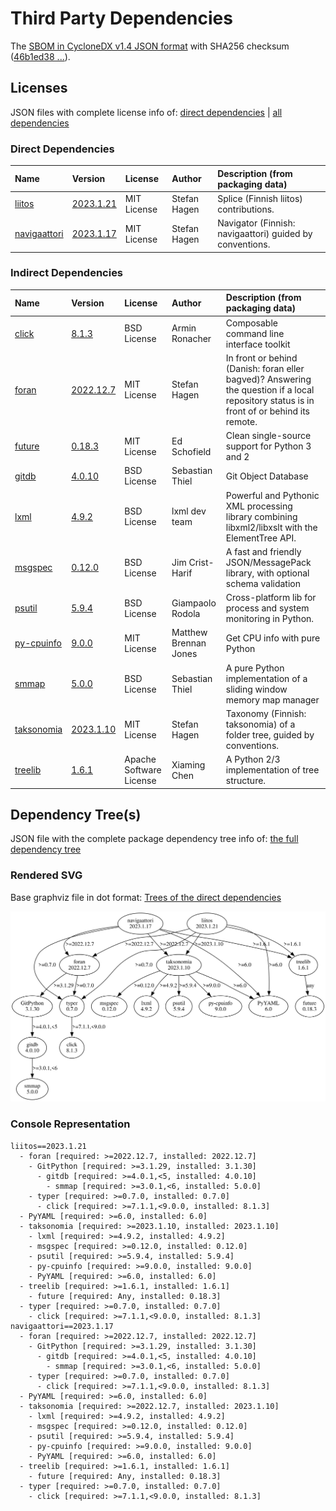 # Third Party Dependencies

<!--[[[fill sbom_sha256()]]]-->
The [SBOM in CycloneDX v1.4 JSON format](https://git.sr.ht/~sthagen/etiketti/blob/default/sbom.json) with SHA256 checksum ([46b1ed38 ...](https://git.sr.ht/~sthagen/etiketti/blob/default/sbom.json.sha256 "sha256:46b1ed38393f8d347ab4a59ec56d454de4c42e48ac2bf05d7525a16d8702a66d")).
<!--[[[end]]] (checksum: 97145aa6b855e1abe38ebb2fd02055f5)-->
## Licenses 

JSON files with complete license info of: [direct dependencies](direct-dependency-licenses.json) | [all dependencies](all-dependency-licenses.json)

### Direct Dependencies

<!--[[[fill direct_dependencies_table()]]]-->
| Name                                                                                | Version                                                       | License     | Author       | Description (from packaging data)                        |
|:------------------------------------------------------------------------------------|:--------------------------------------------------------------|:------------|:-------------|:---------------------------------------------------------|
| [liitos](https://git.sr.ht/~sthagen/liitos/tree/default/item/README.md)             | [2023.1.21](https://pypi.org/project/liitos/2023.1.21/)       | MIT License | Stefan Hagen | Splice (Finnish liitos) contributions.                   |
| [navigaattori](https://git.sr.ht/~sthagen/navigaattori/tree/default/item/README.md) | [2023.1.17](https://pypi.org/project/navigaattori/2023.1.17/) | MIT License | Stefan Hagen | Navigator (Finnish: navigaattori) guided by conventions. |
<!--[[[end]]] (checksum: de511f35ec36d305489b180d314d6d24)-->

### Indirect Dependencies

<!--[[[fill indirect_dependencies_table()]]]-->
| Name                                                                            | Version                                                     | License                 | Author                | Description (from packaging data)                                                                                                         |
|:--------------------------------------------------------------------------------|:------------------------------------------------------------|:------------------------|:----------------------|:------------------------------------------------------------------------------------------------------------------------------------------|
| [click](https://palletsprojects.com/p/click/)                                   | [8.1.3](https://pypi.org/project/click/8.1.3/)              | BSD License             | Armin Ronacher        | Composable command line interface toolkit                                                                                                 |
| [foran](https://git.sr.ht/~sthagen/foran/tree/default/item/README.md)           | [2022.12.7](https://pypi.org/project/foran/2022.12.7/)      | MIT License             | Stefan Hagen          | In front or behind (Danish: foran eller bagved)? Answering the question if a local repository status is in front of or behind its remote. |
| [future](https://python-future.org)                                             | [0.18.3](https://pypi.org/project/future/0.18.3/)           | MIT License             | Ed Schofield          | Clean single-source support for Python 3 and 2                                                                                            |
| [gitdb](https://github.com/gitpython-developers/gitdb)                          | [4.0.10](https://pypi.org/project/gitdb/4.0.10/)            | BSD License             | Sebastian Thiel       | Git Object Database                                                                                                                       |
| [lxml](https://lxml.de/)                                                        | [4.9.2](https://pypi.org/project/lxml/4.9.2/)               | BSD License             | lxml dev team         | Powerful and Pythonic XML processing library combining libxml2/libxslt with the ElementTree API.                                          |
| [msgspec](https://jcristharif.com/msgspec/)                                     | [0.12.0](https://pypi.org/project/msgspec/0.12.0/)          | BSD License             | Jim Crist-Harif       | A fast and friendly JSON/MessagePack library, with optional schema validation                                                             |
| [psutil](https://github.com/giampaolo/psutil)                                   | [5.9.4](https://pypi.org/project/psutil/5.9.4/)             | BSD License             | Giampaolo Rodola      | Cross-platform lib for process and system monitoring in Python.                                                                           |
| [py-cpuinfo](https://github.com/workhorsy/py-cpuinfo)                           | [9.0.0](https://pypi.org/project/py-cpuinfo/9.0.0/)         | MIT License             | Matthew Brennan Jones | Get CPU info with pure Python                                                                                                             |
| [smmap](https://github.com/gitpython-developers/smmap)                          | [5.0.0](https://pypi.org/project/smmap/5.0.0/)              | BSD License             | Sebastian Thiel       | A pure Python implementation of a sliding window memory map manager                                                                       |
| [taksonomia](https://git.sr.ht/~sthagen/taksonomia/tree/default/item/README.md) | [2023.1.10](https://pypi.org/project/taksonomia/2023.1.10/) | MIT License             | Stefan Hagen          | Taxonomy (Finnish: taksonomia) of a folder tree, guided by conventions.                                                                   |
| [treelib](https://github.com/caesar0301/treelib)                                | [1.6.1](https://pypi.org/project/treelib/1.6.1/)            | Apache Software License | Xiaming Chen          | A Python 2/3 implementation of tree structure.                                                                                            |
<!--[[[end]]] (checksum: 2d7c909186914ed08f58a3efad5ac969)-->

## Dependency Tree(s)

JSON file with the complete package dependency tree info of: [the full dependency tree](package-dependency-tree.json)

### Rendered SVG

Base graphviz file in dot format: [Trees of the direct dependencies](package-dependency-tree.dot.txt)

<img src="./package-dependency-tree.svg" alt="Trees of the direct dependencies" title="Trees of the direct dependencies"/>

### Console Representation

<!--[[[fill dependency_tree_console_text()]]]-->
````console
liitos==2023.1.21
  - foran [required: >=2022.12.7, installed: 2022.12.7]
    - GitPython [required: >=3.1.29, installed: 3.1.30]
      - gitdb [required: >=4.0.1,<5, installed: 4.0.10]
        - smmap [required: >=3.0.1,<6, installed: 5.0.0]
    - typer [required: >=0.7.0, installed: 0.7.0]
      - click [required: >=7.1.1,<9.0.0, installed: 8.1.3]
  - PyYAML [required: >=6.0, installed: 6.0]
  - taksonomia [required: >=2023.1.10, installed: 2023.1.10]
    - lxml [required: >=4.9.2, installed: 4.9.2]
    - msgspec [required: >=0.12.0, installed: 0.12.0]
    - psutil [required: >=5.9.4, installed: 5.9.4]
    - py-cpuinfo [required: >=9.0.0, installed: 9.0.0]
    - PyYAML [required: >=6.0, installed: 6.0]
  - treelib [required: >=1.6.1, installed: 1.6.1]
    - future [required: Any, installed: 0.18.3]
  - typer [required: >=0.7.0, installed: 0.7.0]
    - click [required: >=7.1.1,<9.0.0, installed: 8.1.3]
navigaattori==2023.1.17
  - foran [required: >=2022.12.7, installed: 2022.12.7]
    - GitPython [required: >=3.1.29, installed: 3.1.30]
      - gitdb [required: >=4.0.1,<5, installed: 4.0.10]
        - smmap [required: >=3.0.1,<6, installed: 5.0.0]
    - typer [required: >=0.7.0, installed: 0.7.0]
      - click [required: >=7.1.1,<9.0.0, installed: 8.1.3]
  - PyYAML [required: >=6.0, installed: 6.0]
  - taksonomia [required: >=2022.12.7, installed: 2023.1.10]
    - lxml [required: >=4.9.2, installed: 4.9.2]
    - msgspec [required: >=0.12.0, installed: 0.12.0]
    - psutil [required: >=5.9.4, installed: 5.9.4]
    - py-cpuinfo [required: >=9.0.0, installed: 9.0.0]
    - PyYAML [required: >=6.0, installed: 6.0]
  - treelib [required: >=1.6.1, installed: 1.6.1]
    - future [required: Any, installed: 0.18.3]
  - typer [required: >=0.7.0, installed: 0.7.0]
    - click [required: >=7.1.1,<9.0.0, installed: 8.1.3]
````
<!--[[[end]]] (checksum: 6c86266efb379970882d704cd0271bea)-->
